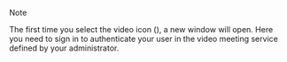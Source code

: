 <!-- markdownlint-disable-file MD041 -->
> [!NOTE]
> The first time you select the video icon (<i class="ph ph-video-camera" aria-hidden="true"></i>), a new window will open. Here you need to sign in to authenticate your user in the video meeting service defined by your administrator.
